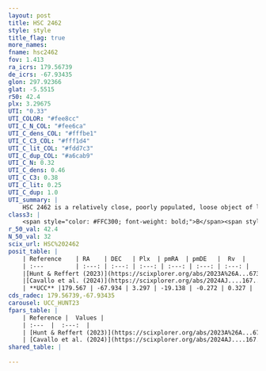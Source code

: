 ```yaml
---
layout: post
title: HSC 2462
style: style
title_flag: true
more_names: 
fname: hsc2462
fov: 1.413
ra_icrs: 179.56739
de_icrs: -67.93435
glon: 297.92366
glat: -5.5515
r50: 42.4
plx: 3.29675
UTI: "0.33"
UTI_COLOR: "#fee8cc"
UTI_C_N_COL: "#fee6ca"
UTI_C_dens_COL: "#fffbe1"
UTI_C_C3_COL: "#fff1d4"
UTI_C_lit_COL: "#fdd7c3"
UTI_C_dup_COL: "#a6cab9"
UTI_C_N: 0.32
UTI_C_dens: 0.46
UTI_C_C3: 0.38
UTI_C_lit: 0.25
UTI_C_dup: 1.0
UTI_summary: |
    HSC 2462 is a relatively close, poorly populated, loose object of low C3 quality. It was recently reported in the literature.
class3: |
    <span style="color: #FFC300; font-weight: bold;">B</span><span style="color: red; font-weight: bold;">C</span>
r_50_val: 42.4
N_50_val: 32
scix_url: HSC%202462
posit_table: |
    | Reference    | RA    | DEC   | Plx  | pmRA  | pmDE   |  Rv  |
    | :---         | :---: | :---: | :---: | :---: | :---: | :---: |
    |[Hunt & Reffert (2023)](https://scixplorer.org/abs/2023A%26A...673A.114H) | 173.718 | -67.626 | 3.313 | -18.735 | -0.593 | 1.143 |
    |[Cavallo et al. (2024)](https://scixplorer.org/abs/2024AJ....167...12C) | 181.322 | -67.689 | 3.315 | -- | -- | -- |
    | **UCC** |179.567 | -67.934 | 3.297 | -19.138 | -0.272 | 0.327 | 
cds_radec: 179.56739,-67.93435
carousel: UCC_HUNT23
fpars_table: |
    | Reference |  Values |
    | :---  |  :---:  |
    | [Hunt & Reffert (2023)](https://scixplorer.org/abs/2023A%26A...673A.114H) | `AV50=0.337, diffAV50=0.641, MOD50=7.361, logAge50=7.599` |
    | [Cavallo et al. (2024)](https://scixplorer.org/abs/2024AJ....167...12C) | `AV50=0.9, dMod50=7.49, logAge50=7.25, [Fe/H]50=0.05` |
shared_table: |
    
---
```

